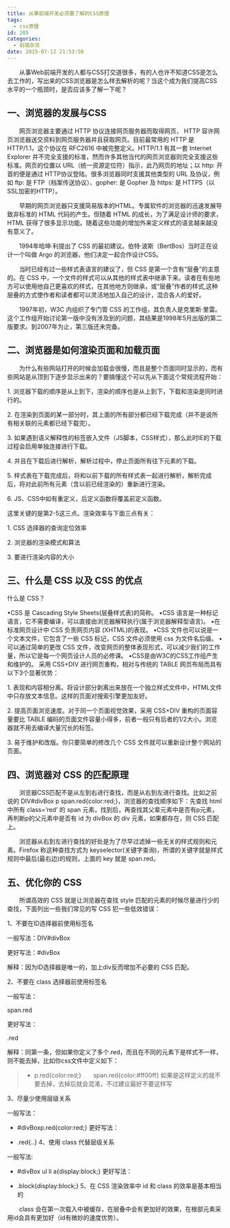 ```yaml
---
title: 从事前端开发必须要了解的CSS原理
tags:
  - css原理
id: 205
categories:
  - 前端杂货
date: 2015-07-12 21:53:50
---
```


&emsp;&emsp;从事Web前端开发的人都与CSS打交道很多，有的人也许不知道CSS是怎么去工作的，写出来的CSS浏览器是怎么样去解析的呢？当这个成为我们提高CSS水平的一个瓶颈时，是否应该多了解一下呢？

## 一、浏览器的发展与CSS
&emsp;&emsp;网页浏览器主要通过 HTTP 协议连接网页服务器而取得网页， HTTP 容许网页浏览器送交资料到网页服务器并且获取网页。目前最常用的 HTTP 是 HTTP/1.1，这个协议在 RFC2616 中被完整定义。HTTP/1.1 有其一套 Internet Explorer 并不完全支援的标准，然而许多其他当代的网页浏览器则完全支援这些标准。网页的位置以 URL（统一资源定位符）指示，此乃网页的地址；以 http: 开首的便是通过 HTTP协议登陆。很多浏览器同时支援其他类型的 URL 及协议，例如 ftp: 是 FTP（档案传送协议）、gopher: 是 Gopher 及 https: 是 HTTPS（以SSL加密的HTTP）。

&emsp;&emsp;早期的网页浏览器只支援简易版本的HTML。专属软件的浏览器的迅速发展导致非标准的 HTML 代码的产生。但随着 HTML 的成长，为了满足设计师的要求，HTML 获得了很多显示功能。随着这些功能的增加外来定义样式的语言越来越没有意义了。

&emsp;&emsp;1994年哈坤·利提出了 CSS 的最初建议。伯特·波斯（BertBos）当时正在设计一个叫做 Argo 的浏览器，他们决定一起合作设计CSS。

&emsp;&emsp;当时已经有过一些样式表语言的建议了，但 CSS 是第一个含有“层叠”的主意的。在 CSS 中，一个文件的样式可以从其他的样式表中继承下来。读者在有些地方可以使用他自己更喜欢的样式，在其他地方则继承，或“层叠”作者的样式,这种层叠的方式使作者和读者都可以灵活地加入自己的设计，混合各人的爱好。

&emsp;&emsp;1997年初，W3C 内组织了专门管 CSS 的工作组，其负责人是克里斯·里雷。这个工作组开始讨论第一版中没有涉及到的问题，其结果是1998年5月出版的第二版要求。到2007年为止，第三版还未完备。

## 二、浏览器是如何渲染页面和加载页面
&emsp;&emsp;为什么有些网站打开的时候会加载会很慢，而且是整个页面同时显示的，而有些网站是从顶到下逐步显示出来的？要搞懂这个可以先从下面这个常规流程开始：

1\. 浏览器下载的顺序是从上到下，渲染的顺序也是从上到下，下载和渲染是同时进行的。

2\. 在渲染到页面的某一部分时，其上面的所有部分都已经下载完成（并不是说所有相关联的元素都已经下载完）。

3\. 如果遇到语义解释性的标签嵌入文件（JS脚本，CSS样式），那么此时IE的下载过程会启用单独连接进行下载。

4\. 并且在下载后进行解析，解析过程中，停止页面所有往下元素的下载。

5\. 样式表在下载完成后，将和以前下载的所有样式表一起进行解析，解析完成后，将对此前所有元素（含以前已经渲染的）重新进行渲染。

6\. JS、CSS中如有重定义，后定义函数将覆盖前定义函数。

这里关键的是第2-5这三点。渲染效率与下面三点有关：

1\. CSS 选择器的查询定位效率

2\. 浏览器的渲染模式和算法

3\. 要进行渲染内容的大小

## 三、什么是 CSS 以及 CSS 的优点

什么是 CSS？

•CSS 是 Cascading Style Sheets(层叠样式表)的简称。
•CSS 语言是一种标记语言，它不需要编译，可以直接由浏览器解释执行(属于浏览器解释型语言)。
•在标准网页设计中 CSS 负责网页内容 (XHTML)的表现。
•CSS 文件也可以说是一个文本文件，它包含了一些 CSS 标记，CSS 文件必须使用 css 为文件名后缀。
•可以通过简单的更改 CSS 文件，改变网页的整体表现形式，可以减少我们的工作量，所以它是每一个网页设计人员的必修课。
•CSS是由W3C的CSS工作组产生和维护的。
采用 CSS+DIV 进行网页重构，相对与传统的 TABLE 网页布局而具有以下3个显著优势：

1\. 表现和内容相分离。将设计部分剥离出来放在一个独立样式文件中，HTML文件中只存放文本信息。这样的页面对搜索引擎更加友好。

2\. 提高页面浏览速度。对于同一个页面视觉效果，采用 CSS+DIV 重构的页面容量要比 TABLE 编码的页面文件容量小得多，前者一般只有后者的1/2大小。浏览器就不用去编译大量冗长的标签。

3\. 易于维护和改版。你只要简单的修改几个 CSS 文件就可以重新设计整个网站的页面。

## 四、浏览器对 CSS 的匹配原理

&emsp;&emsp;浏览器CSS匹配不是从左到右进行查找，而是从右到左进行查找。比如之前说的 DIV#divBox p span.red{color:red;}，浏览器的查找顺序如下：先查找 html 中所有 class=’red’ 的 span 元素，找到后，再查找其父辈元素中是否有p元素，再判断p的父元素中是否有 id 为 divBox 的 div 元素，如果都存在，则 CSS 匹配上。

&emsp;&emsp;浏览器从右到左进行查找的好处是为了尽早过滤掉一些无关的样式规则和元素。Firefox 称这种查找方式为 keyselector(关键字查询)，所谓的关键字就是样式规则中最后(最右边)的规则，上面的 key 就是 span.red。

## 五、优化你的 CSS
&emsp;&emsp;所谓高效的 CSS 就是让浏览器在查找 style 匹配的元素的时候尽量进行少的查找，下面列出一些我们常见的写 CSS 犯一些低效错误：

1、不要在ID选择器前使用标签名

一般写法：DIV#divBox

更好写法：#divBox

解释：因为ID选择器是唯一的，加上div反而增加不必要的 CSS 匹配。

2、不要在 class 选择器前使用标签名

一般写法：

span.red

更好写法：

.red

解释：同第一条，但如果你定义了多个.red，而且在不同的元素下是样式不一样，则不能去掉，比如你css文件中定义如下：
> *   p.red{color:red;}　　span.red{color:#ff00ff}
如果是这样定义的就不要去掉，去掉后就会混淆，不过建议最好不要这样写

3、尽量少使用层级关系

一般写法：

*   #divBoxp.red{color:red;}
更好写法：

*   .red{..}
4、使用 class 代替层级关系

一般写法:

*   #divBox ul li a{display:block;}
更好写法：

*   .block{display:block;}
5、在 CSS 渲染效率中 id 和 class 的效率是基本相当的

&emsp;&emsp;class 会在第一次载入中被缓存，在层叠中会有更加好的效果，在根部元素采用id会具有更加好（id有微妙的速度优势）。